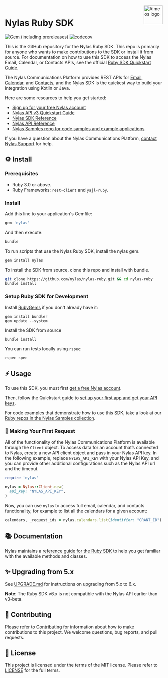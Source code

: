 <a href="https://www.nylas.com/">
    <img src="https://brand.nylas.com/assets/downloads/logo_horizontal_png/Nylas-Logo-Horizontal-Blue_.png" alt="Aimeos logo" title="Aimeos" align="right" height="60" />
</a>

# Nylas Ruby SDK

[![Gem (including prereleases)](https://img.shields.io/gem/v/nylas?include_prereleases)](https://rubygems.org/gems/nylas)
[![codecov](https://codecov.io/gh/nylas/nylas-ruby/branch/main/graph/badge.svg?token=IKH0YMH4KA)](https://codecov.io/gh/nylas/nylas-ruby)

This is the GitHub repository for the Nylas Ruby SDK. This repo is primarily for anyone who wants to make contributions to the SDK or install it from source. For documentation on how to use this SDK to access the Nylas Email, Calendar, or Contacts APIs, see the official [Ruby SDK Quickstart Guide](https://developer.nylas.com/docs/sdks/ruby/).

The Nylas Communications Platform provides REST APIs for [Email](https://developer.nylas.com/docs/email/), [Calendar](https://developer.nylas.com/docs/calendar/), and [Contacts](https://developer.nylas.com/docs/contacts/), and the Nylas SDK is the quickest way to build your integration using Kotlin or Java.

Here are some resources to help you get started:

- [Sign up for your free Nylas account](https://dashboard.nylas.com/register)
- [Nylas API v3 Quickstart Guide](https://developer.nylas.com/docs/v3-beta/v3-quickstart/)
- [Nylas SDK Reference](https://nylas-ruby-sdk-reference.pages.dev/)
- [Nylas API Reference](https://developer.nylas.com/docs/api/)
- [Nylas Samples repo for code samples and example applications](https://github.com/orgs/nylas-samples/repositories?q=&type=all&language=ruby)

If you have a question about the Nylas Communications Platform, [contact Nylas Support](https://support.nylas.com/) for help.

## ⚙️ Install
### Prerequisites
- Ruby 3.0 or above.
- Ruby Frameworks: `rest-client` and `yajl-ruby`.

### Install

Add this line to your application's Gemfile:

```ruby
gem 'nylas'
```

And then execute:

```bash
bundle
```

To run scripts that use the Nylas Ruby SDK, install the nylas gem.

```bash
gem install nylas
```

To install the SDK from source, clone this repo and install with bundle.

```bash
git clone https://github.com/nylas/nylas-ruby.git && cd nylas-ruby
bundle install
```

### Setup Ruby SDK for Development

Install [RubyGems](https://rubygems.org/pages/download) if you don't already have it:

```shell
gem install bundler
gem update --system
```

Install the SDK from source

```shell
bundle install
```

You can run tests locally using ```rspec```:

```shell
rspec spec
```

## ⚡️ Usage

To use this SDK, you must first [get a free Nylas account](https://dashboard.nylas.com/register).

Then, follow the Quickstart guide to [set up your first app and get your API keys](https://developer.nylas.com/docs/v3-beta/v3-quickstart/).

For code examples that demonstrate how to use this SDK, take a look at our [Ruby repos in the Nylas Samples collection](https://github.com/orgs/nylas-samples/repositories?q=&type=all&language=ruby).

### 🚀 Making Your First Request

All of the functionality of the Nylas Communications Platform is available through the `Client` object. To access data for an account that’s connected to Nylas, create a new API client object and pass in your Nylas API key. In the following example, replace `NYLAS_API_KEY` with your Nylas API Key, and you can provide other additional configurations such as the Nylas API url and the timeout.

```ruby
require 'nylas'

nylas = Nylas::Client.new(
  api_key: "NYLAS_API_KEY",
)
```

Now, you can use `nylas` to access full email, calendar, and contacts functionality, for example to list all the calendars for a given account:

```ruby
calendars, _request_ids = nylas.calendars.list(identifier: "GRANT_ID")
```

## 📚 Documentation

Nylas maintains a [reference guide for the Ruby SDK](https://nylas-ruby-sdk-reference.pages.dev/) to help you get familiar with the available methods and classes.

## ✨ Upgrading from 5.x

See [UPGRADE.md](UPGRADE.md) for instructions on upgrading from 5.x to 6.x.

**Note**: The Ruby SDK v6.x is not compatible with the Nylas API earlier than v3-beta.

## 💙 Contributing

Please refer to [Contributing](Contributing.md) for information about how to make contributions to this project. We welcome questions, bug reports, and pull requests.

## 📝 License

This project is licensed under the terms of the MIT license. Please refer to [LICENSE](LICENSE.txt) for the full terms. 
